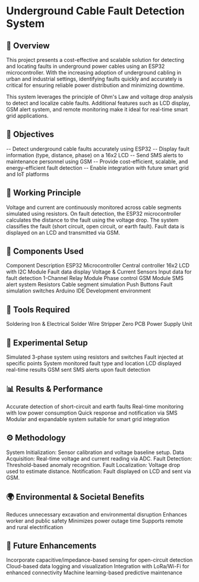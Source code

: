 # Underground Cable Fault Detection System

## 📑 Overview
This project presents a cost-effective and scalable solution for detecting and locating faults in underground power cables using an ESP32 microcontroller. With the increasing adoption of underground cabling in urban and industrial settings, identifying faults quickly and accurately is critical for ensuring reliable power distribution and minimizing downtime.

This system leverages the principle of Ohm's Law and voltage drop analysis to detect and localize cable faults. Additional features such as LCD display, GSM alert system, and remote monitoring make it ideal for real-time smart grid applications.

## 🎯 Objectives
-- Detect underground cable faults accurately using ESP32
-- Display fault information (type, distance, phase) on a 16x2 LCD
-- Send SMS alerts to maintenance personnel using GSM
-- Provide cost-efficient, scalable, and energy-efficient fault detection
-- Enable integration with future smart grid and IoT platforms

## 🧠 Working Principle
Voltage and current are continuously monitored across cable segments simulated using resistors.
On fault detection, the ESP32 microcontroller calculates the distance to the fault using the voltage drop.
The system classifies the fault (short circuit, open circuit, or earth fault).
Fault data is displayed on an LCD and transmitted via GSM.

## 🔧 Components Used
Component	Description
ESP32 Microcontroller	Central controller
16x2 LCD with I2C Module	Fault data display
Voltage & Current Sensors	Input data for fault detection
1-Channel Relay Module	Phase control
GSM Module	SMS alert system
Resistors	Cable segment simulation
Push Buttons	Fault simulation switches
Arduino IDE	Development environment

## 🔩 Tools Required
Soldering Iron & Electrical Solder
Wire Stripper
Zero PCB
Power Supply Unit

## 🧪 Experimental Setup
Simulated 3-phase system using resistors and switches
Fault injected at specific points
System monitored fault type and location
LCD displayed real-time results
GSM sent SMS alerts upon fault detection

## 📊 Results & Performance
Accurate detection of short-circuit and earth faults
Real-time monitoring with low power consumption
Quick response and notification via SMS
Modular and expandable system suitable for smart grid integration

## ⚙️ Methodology
System Initialization: Sensor calibration and voltage baseline setup.
Data Acquisition: Real-time voltage and current reading via ADC.
Fault Detection: Threshold-based anomaly recognition.
Fault Localization: Voltage drop used to estimate distance.
Notification: Fault displayed on LCD and sent via GSM.

## 🌍 Environmental & Societal Benefits
Reduces unnecessary excavation and environmental disruption
Enhances worker and public safety
Minimizes power outage time
Supports remote and rural electrification

## 🔮 Future Enhancements
Incorporate capacitive/impedance-based sensing for open-circuit detection
Cloud-based data logging and visualization
Integration with LoRa/Wi-Fi for enhanced connectivity
Machine learning-based predictive maintenance
